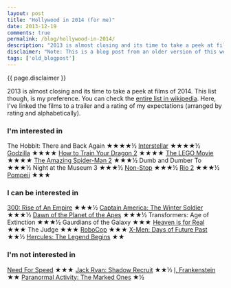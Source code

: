 ```yaml
---
layout: post
title: "Hollywood in 2014 (for me)"
date: 2013-12-19
comments: true
permalink: /blog/hollywood-in-2014/
description: "2013 is almost closing and its time to take a peek at films of 2014."
disclaimer: "Note: This is a blog post from an older version of this website. Links and styles on this page might not work/render as expected."
tags: ['old_blogpost']
---
```

<div class="disclaimer center grey text-small">{{ page.disclaimer }}</div>

2013 is almost closing and its time to take a peek at films of 2014. This list though, is my preference. You can check the [entire list in wikipedia][1]. Here, I've linked the films to a trailer and a rating of my expectations (arranged by rating and alphabetically).

<!-- more -->

### I'm interested in

The Hobbit: There and Back Again ★★★★½
[Interstellar](http://www.youtube.com/watch?v=3WzHXI5HizQ) ★★★★½
[Godzilla](http://www.youtube.com/watch?v=mBwsUD7jYCI) ★★★★
[How to Train Your Dragon 2](http://www.youtube.com/watch?v=Z9a4PvzlqoQ) ★★★★
[The LEGO Movie](http://www.youtube.com/watch?v=fZ_JOBCLF-I) ★★★★
[The Amazing Spider-Man 2](http://www.youtube.com/watch?v=nbp3Ra3Yp74) ★★★½
Dumb and Dumber To ★★★½
Night at the Museum 3 ★★★½
[Non-Stop](http://www.youtube.com/watch?v=jiHDJ19A3dk) ★★★½
[Rio 2](http://www.youtube.com/watch?v=IkZM1Zc0mBU) ★★★½
[Pompeii](http://www.youtube.com/watch?v=t6TRwfxDICM) ★★★

### I can be interested in

[300: Rise of An Empire](http://www.youtube.com/watch?v=2zqy21Z29ps) ★★★½
[Captain America: The Winter Soldier](http://www.youtube.com/watch?v=NLWsK1ZFunA) ★★★½
[Dawn of the Planet of the Apes](http://www.youtube.com/watch?v=v0wP5ZkaUGg) ★★★½
Transformers: Age of Extinction ★★★½
Gaurdians of the Galaxy ★★★
[Heaven is for Real](http://www.youtube.com/watch?v=N-ewaCVARtM) ★★★
The Judge ★★★
[RoboCop](http://www.youtube.com/watch?v=INmtQXUXez8) ★★★
[X-Men: Days of Future Past](http://www.youtube.com/watch?v=pK2zYHWDZKo) ★★½
[Hercules: The Legend Begins](http://www.youtube.com/watch?v=eBq1AupSrLI) ★★

### I'm not interested in

[Need For Speed](http://www.youtube.com/watch?v=fsrJWUVoXeM) ★★★
[Jack Ryan: Shadow Recruit](http://www.youtube.com/watch?v=FZtVfmTZftk) ★★½
[I, Frankenstein](http://www.youtube.com/watch?v=pxOSPfUw3qw) ★★
[Paranormal Activity: The Marked Ones](http://www.youtube.com/watch?v=J39iyK_aqDE) ★½


[1]: http://en.wikipedia.org/wiki/2014_in_film

